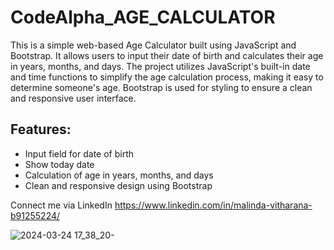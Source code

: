 # CodeAlpha_AGE_CALCULATOR
This is a simple web-based Age Calculator built using JavaScript and Bootstrap. It allows users to input their date of birth and calculates their age in years, months, and days. The project utilizes JavaScript's built-in date and time functions to simplify the age calculation process, making it easy to determine someone's age. Bootstrap is used for styling to ensure a clean and responsive user interface.

## Features:

* Input field for date of birth
* Show today date
* Calculation of age in years, months, and days
* Clean and responsive design using Bootstrap

Connect me via LinkedIn https://www.linkedin.com/in/malinda-vitharana-b91255224/


![2024-03-24 17_38_20-](https://github.com/NEroousl/CodeAlpha_AGE_CALCULATOR/assets/96795111/716f7077-1cd7-4490-a799-310d101cb41f)

